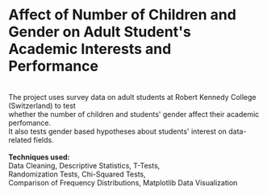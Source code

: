 # Affect of Number of Children and Gender on Adult Student's Academic Interests and Performance
<br>The project uses survey data on adult students at Robert Kennedy College (Switzerland) to test
<br>whether the number of children and students' gender affect their academic perfomance.
<br>It also tests gender based hypotheses about students' interest on data-related fields.
<br>
<br>**Techniques used:**
<br>Data Cleaning, Descriptive Statistics, T-Tests, 
<br>Randomization Tests, Chi-Squared Tests, 
<br>Comparison of Frequency Distributions, Matplotlib Data Visualization